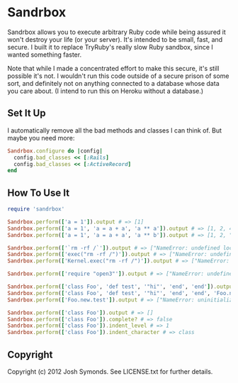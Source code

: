 # Sandrbox

Sandrbox allows you to execute arbitrary Ruby code while being assured it won't destroy your life (or your server). It's intended to be small, fast, and secure. I built it to replace TryRuby's really slow Ruby sandbox, since I wanted something faster.

Note that while I made a concentrated effort to make this secure, it's still possible it's not. I wouldn't run this code outside of a secure prison of some sort, and definitely not on anything connected to a database whose data you care about. (I intend to run this on Heroku without a database.)

## Set It Up

I automatically remove all the bad methods and classes I can think of. But maybe you need more:

```ruby
Sandrbox.configure do |config|
  config.bad_classes << [:Rails]
  config.bad_classes << [:ActiveRecord]
end
```

## How To Use It

```ruby
require 'sandrbox'

Sandrbox.perform(['a = 1']).output # => [1]
Sandrbox.perform(['a = 1', 'a = a + a', 'a ** a']).output # => [1, 2, 4]
Sandrbox.perform(['a = 1', 'a = a + a', 'a ** b']).output # => [1, 2, "NameError: undefined local variable or method `b' for main:Object"] 

Sandrbox.perform(['`rm -rf /`']).output # => ["NameError: undefined local variable or method ``' for Kernel:Module"]
Sandrbox.perform(['exec("rm -rf /")']).output # => ["NameError: undefined local variable or method `exec' for main:Object"] 
Sandrbox.perform(['Kernel.exec("rm -rf /")']).output # => ["NameError: undefined local variable or method `exec' for Kernel:Module"]

Sandrbox.perform(['require "open3"']).output # => ["NameError: undefined local variable or method `require' for main:Object"]

Sandrbox.perform(['class Foo', 'def test', '"hi"', 'end', 'end']).output # => [nil]
Sandrbox.perform(['class Foo', 'def test', '"hi"', 'end', 'end', 'Foo.new.test']).output # => [nil, "hi"]
Sandrbox.perform(['Foo.new.test']).output # => ["NameError: uninitialized constant Foo"] Each perform is independent of previous performs

Sandrbox.perform(['class Foo']).output # => []
Sandrbox.perform(['class Foo']).complete? # => false
Sandrbox.perform(['class Foo']).indent_level # => 1
Sandrbox.perform(['class Foo']).indent_character # => class
```

## Copyright

Copyright (c) 2012 Josh Symonds. See LICENSE.txt for further details.
